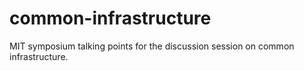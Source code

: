 # common-infrastructure
MIT symposium talking points for the discussion session on common infrastructure.
